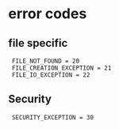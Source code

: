 # error codes

## file specific
```
 FILE_NOT_FOUND = 20
 FILE_CREATION_EXCEPTION = 21
 FILE_IO_EXCEPTION = 22
```
## Security
```
 SECURITY_EXCEPTION = 30
 ```